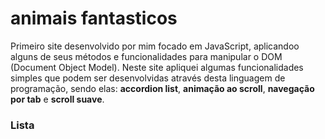 # animais fantasticos
 
Primeiro site desenvolvido por mim focado em JavaScript, aplicandoo alguns de seus métodos e funcionalidades para manipular o DOM (Document Object Model). Neste site apliquei algumas funcionalidades simples que podem ser desenvolvidas através desta linguagem de programação, sendo elas: **accordion list**, **animação ao scroll**, **navegação por tab** e **scroll suave**.

### Lista
